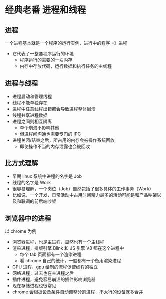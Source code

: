 # 经典老番 进程和线程

## 进程

一个进程基本就是一个程序的运行实例，进行中的程序 =》进程

- 它代表了一整套程序运行的环境
  - 程序运行的需要的一块内存
  - 内存中存放代码，运行数据和执行任务的主线程

## 进程与线程

- 进程启动和管理线程
- 线程不能单独存在
- 进程中任意线程出错都会导致进程整体崩溃
- 线程共享进程数据
- 进程之间则相互隔离
  - 单个崩溃不影响其他
  - 但进程间沟通也需要专门的 IPC
- 进程关闭/结束之后，所占用的内存会被操作系统回收
  - 即使操作不当的内存泄露也会被回收

## 比方式理解

- 早期 linux 系统中进程的名字是 Job
- 线程的名字是 Work
- 很容易理解，一个岗位（Job）自然包括了很多具体的工作事务（Work）
- 比如说，一个开发，日常活动中占用时间精力最多的活动可能是和产品吵架以及和联调的前后端吵架

## 浏览器中的进程

以 chrome 为例

- 浏览器进程，也是主进程，显然也有一个主线程
- 渲染进程，排版引擎 Blink 和 JS 引擎 V8 都在这个进程中
  - 每个 tab 页面都有一个渲染进程
  - 看 chrome 自己的统计，一般都有一个备用渲染进程
- GPU 进程，gpu 绘制的流程促使线程的独立
- 网络进程，过去也在主进程之后
- 插件进程，避免容易崩溃的插件影响浏览器
- 现在存储进程也很常见
- chrome 会根据设备条件自动调整分割进程，不太行的设备就多合并
